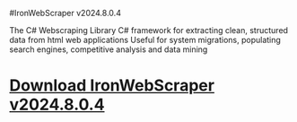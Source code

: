 #IronWebScraper v2024.8.0.4

The C# Webscraping Library
C# framework for extracting clean,
structured data from html web applications
Useful for system migrations, populating search engines,
competitive analysis and data mining

# [Download IronWebScraper v2024.8.0.4](https://developer.team/dotnet/34937-ironwebscraper-v2024804.html)
